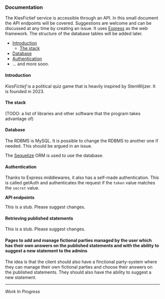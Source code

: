### Documentation

The KiesFictief service is accessible through an API. In this small document the API endpoints will be covered. Suggestions are welcome and can be discussed at any time by creating an issue. It uses [Express](https://www.npmjs.com/package/Express) as the web framework. The structure of the database tables will be added later.

- [Introduction](#introduction)
	 - [The stack](#the-stack-that-is-been-used)
- [Database](#database)
- [Authentication](#authentication)
- ... and more soon.

#### Introduction
*KiesFictief* is a political quiz game that is heavily inspired by StemWijzer. It is founded in 2023.

#### The stack
(TODO: a list of libraries and other software that the program takes advantage of)

#### Database
The RDBMS is MySQL. It is possible to change the RDBMS to another one if needed. This should be argued in an issue.

The [Sequelize](https://www.npmjs.com/package/sequelize) ORM is used to use the database.

#### Authentication
Thanks to Express middlewares, it also has a self-made authentication. This is called getAuth and authenticates the request if the `token` value matches the `secret` value.

**API endpoints**

This is a stub. Please suggest changes.

#### Retrieving published statements
This is a stub. Please suggest changes.

#### Pages to add and manage fictional parties managed by the user which has their own answers on the published statements and with the ability to suggest a new statement to the admins
The idea is that the client should also have a finctional party-system where they can manage their own fictional parties and choose their answers on the published statements. They should also have the ability to suggest a new statement.

***
*Work In Progress*
